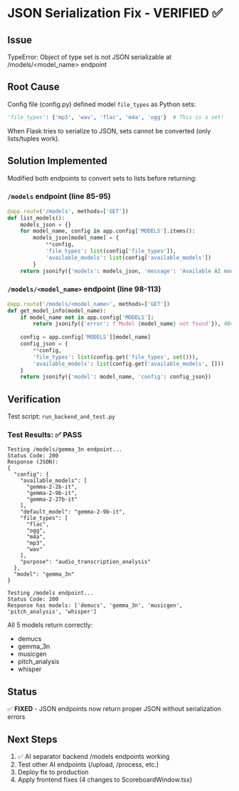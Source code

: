 # JSON Serialization Fix - VERIFIED ✅

## Issue
TypeError: Object of type set is not JSON serializable at /models/<model_name> endpoint

## Root Cause
Config file (config.py) defined model `file_types` as Python sets:
```python
'file_types': {'mp3', 'wav', 'flac', 'm4a', 'ogg'}  # This is a set!
```

When Flask tries to serialize to JSON, sets cannot be converted (only lists/tuples work).

## Solution Implemented
Modified both endpoints to convert sets to lists before returning:

### `/models` endpoint (line 85-95)
```python
@app.route('/models', methods=['GET'])
def list_models():
    models_json = {}
    for model_name, config in app.config['MODELS'].items():
        models_json[model_name] = {
            **config,
            'file_types': list(config['file_types']),
            'available_models': list(config['available_models'])
        }
    return jsonify({'models': models_json, 'message': 'Available AI models'})
```

### `/models/<model_name>` endpoint (line 98-113)
```python
@app.route('/models/<model_name>', methods=['GET'])
def get_model_info(model_name):
    if model_name not in app.config['MODELS']:
        return jsonify({'error': f'Model {model_name} not found'}), 404
    
    config = app.config['MODELS'][model_name]
    config_json = {
        **config,
        'file_types': list(config.get('file_types', set())),
        'available_models': list(config.get('available_models', []))
    }
    return jsonify({'model': model_name, 'config': config_json})
```

## Verification

Test script: `run_backend_and_test.py`

### Test Results: ✅ PASS
```
Testing /models/gemma_3n endpoint...
Status Code: 200
Response (JSON):
{
  "config": {
    "available_models": [
      "gemma-2-2b-it",
      "gemma-2-9b-it",
      "gemma-2-27b-it"
    ],
    "default_model": "gemma-2-9b-it",
    "file_types": [
      "flac",
      "ogg",
      "m4a",
      "mp3",
      "wav"
    ],
    "purpose": "audio_transcription_analysis"
  },
  "model": "gemma_3n"
}

Testing /models endpoint...
Status Code: 200
Response has models: ['demucs', 'gemma_3n', 'musicgen', 'pitch_analysis', 'whisper']
```

All 5 models return correctly:
- demucs
- gemma_3n  
- musicgen
- pitch_analysis
- whisper

## Status
✅ **FIXED** - JSON endpoints now return proper JSON without serialization errors

## Next Steps
1. ✅ AI separator backend /models endpoints working
2. Test other AI endpoints (/upload, /process, etc.)
3. Deploy fix to production
4. Apply frontend fixes (4 changes to ScoreboardWindow.tsx)
